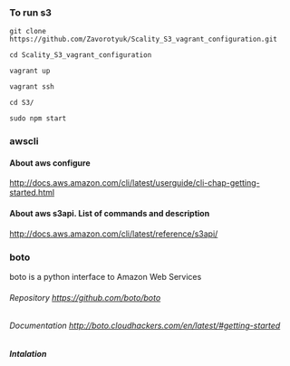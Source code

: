 ### To run s3

```shell
git clone https://github.com/Zavorotyuk/Scality_S3_vagrant_configuration.git
```
```shell
cd Scality_S3_vagrant_configuration
```
```shell
vagrant up
```
```shell
vagrant ssh
```
```shell
cd S3/
```
```
sudo npm start
```

### awscli

#### About aws configure  
  http://docs.aws.amazon.com/cli/latest/userguide/cli-chap-getting-started.html

#### About aws s3api. List of commands and description
  http://docs.aws.amazon.com/cli/latest/reference/s3api/

### boto

boto is a python interface to Amazon Web Services

###### Repository https://github.com/boto/boto
###### Documentation http://boto.cloudhackers.com/en/latest/#getting-started

##### Intalation
